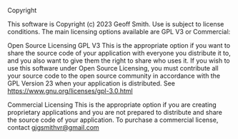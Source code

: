 Copyright

This software is Copyright (c) 2023 Geoff Smith. Use is subject to license conditions. The main licensing options available are GPL V3 or Commercial:

Open Source Licensing GPL V3
This is the appropriate option if you want to share the source code of your application with everyone you distribute it to, and you also want to give them the right to share who uses it. If you wish to use this software under Open Source Licensing, you must contribute all your source code to the open source community in accordance with the GPL Version 23 when your application is distributed. See https://www.gnu.org/licenses/gpl-3.0.html

Commercial Licensing
This is the appropriate option if you are creating proprietary applications and you are not prepared to distribute and share the source code of your application. To purchase a commercial license, contact gjgsmithvr@gmail.com
